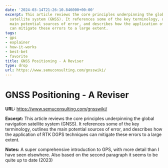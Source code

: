 ```yaml
---
date: '2024-03-14T21:26:10.846000+00:00'
excerpt: This article reviews the core principles underpinning the global navigation
  satellite system (GNSS). It references some of the key terminology, outlines the
  main potential sources of error, and describes how the application of RTK DGPS techniques
  can mitigate these errors to a large extent.
tags:
- gps
- explainer
- how-it-works
- best-bet
- favorite
title: GNSS Positioning - A Reviser
type: drop
url: https://www.semuconsulting.com/gnsswiki/
---
```


# GNSS Positioning - A Reviser

**URL:** https://www.semuconsulting.com/gnsswiki/

**Excerpt:** This article reviews the core principles underpinning the global navigation satellite system (GNSS). It references some of the key terminology, outlines the main potential sources of error, and describes how the application of RTK DGPS techniques can mitigate these errors to a large extent.

**Notes:**
A super comprehensive introduction to GPS, with more detail than I have seen elsewhere. Also based on the second paragraph it seems to be quite up to date (2023)
